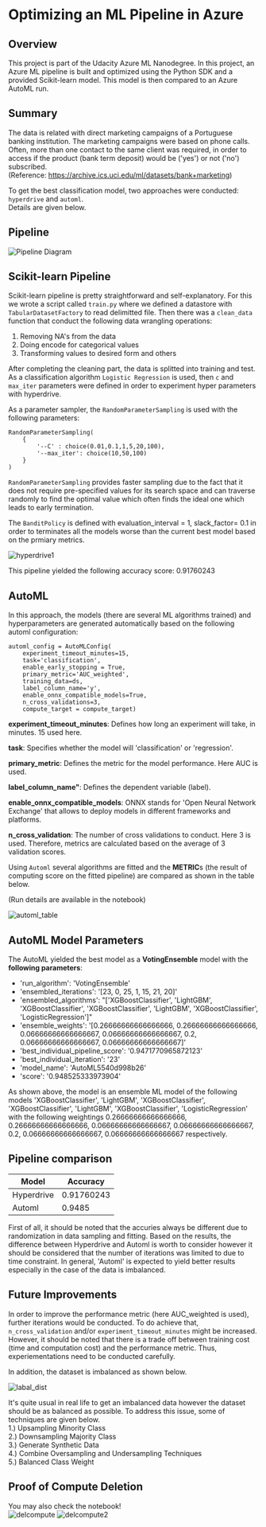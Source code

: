 # Optimizing an ML Pipeline in Azure

## Overview
This project is part of the Udacity Azure ML Nanodegree.
In this project, an Azure ML pipeline is built and optimized using the Python SDK and a provided Scikit-learn model.
This model is then compared to an Azure AutoML run.

## Summary
The data is related with direct marketing campaigns of a Portuguese banking institution. The marketing campaigns were based on phone calls. Often, more than one contact to the same client was required, in order to access if the product (bank term deposit) would be ('yes') or not ('no') subscribed.  
(Reference: https://archive.ics.uci.edu/ml/datasets/bank+marketing)

To get the best classification model, two approaches were conducted: `hyperdrive` and `automl`.  
Details are given below.

## Pipeline
![Pipeline Diagram](pipeline.jpg?raw=true)

## Scikit-learn Pipeline
Scikit-learn pipeline is pretty straightforward and self-explanatory. For this we wrote a script called `train.py` where we defined a datastore with `TabularDatasetFactory` to read delimitted file. Then there was a `clean_data` function that conduct the following data wrangling operations:

1. Removing NA's from the data  
2. Doing encode for categorical values  
3. Transforming values to desired form and others
  
After completing the cleaning part, the data is splitted into training and test. As a classification algorithm `Logistic Regression` is used, then `c` and `max_iter` parameters were defined in order to experiment hyper parameters with hyperdrive. 

As a parameter sampler, the `RandomParameterSampling` is used with the following parameters:  
```
RandomParameterSampling(
    {
        '--C' : choice(0.01,0.1,1,5,20,100),
        '--max_iter': choice(10,50,100)
    }
)
```

`RandomParameterSampling` provides faster sampling due to the fact that it does not require pre-specified values for its search space and can traverse randomly to find the optimal value which often finds the ideal one which leads to early termination.

The `BanditPolicy` is defined with evaluation_interval = 1, slack_factor= 0.1 in order to terminates all the models worse than the current best model based on the prmiary metrics.

![hyperdrive1](results_hyperdrive.JPG?raw=true)

This pipeline yielded the following accuracy score: 0.91760243

## AutoML
In this approach, the models (there are several ML algorithms trained) and hyperparameters are generated automatically based on the following automl configuration:

```
automl_config = AutoMLConfig(
    experiment_timeout_minutes=15,
    task='classification',
    enable_early_stopping = True,
    primary_metric='AUC_weighted',
    training_data=ds,
    label_column_name='y',
    enable_onnx_compatible_models=True,
    n_cross_validations=3,
    compute_target = compute_target)
```

**experiment_timeout_minutes**: Defines how long an experiment will take, in minutes. 15 used here.

**task**: Specifies whether the model will 'classification' or 'regression'.

**primary_metric**: Defines the metric for the model performance. Here AUC is used.

**label_column_name"**: Defines the dependent variable (label).

**enable_onnx_compatible_models**: ONNX stands for 'Open Neural Network Exchange' that allows to deploy models in different frameworks and platforms.

**n_cross_validation**: The number of cross validations to conduct. Here 3 is used. Therefore, metrics are calculated based on the average of 3 validation scores.

Using `Automl` several algorithms are fitted and the **METRIC**s (the result of computing score on the fitted pipeline) are compared as shown in the table below.

(Run details are available in the notebook)

![automl_table](results_automl.JPG?raw=true)

## AutoML Model Parameters
The AutoML yielded the best model as a **VotingEnsemble** model with the **following parameters**:

  * 'run_algorithm': 'VotingEnsemble'  
  * 'ensembled_iterations': '[23, 0, 25, 1, 15, 21, 20]'  
  * 'ensembled_algorithms': "['XGBoostClassifier', 'LightGBM', 'XGBoostClassifier', 'XGBoostClassifier', 'LightGBM', 'XGBoostClassifier', 'LogisticRegression']"  
  * 'ensemble_weights': '[0.26666666666666666, 0.26666666666666666, 0.06666666666666667, 0.06666666666666667, 0.2, 0.06666666666666667, 0.06666666666666667]'  
  * 'best_individual_pipeline_score': '0.9471770965872123'  
  * 'best_individual_iteration': '23'  
  * 'model_name': 'AutoML5540d998b26'  
  * 'score': '0.948525333973904'

As shown above, the model is an ensemble ML model of the following models 'XGBoostClassifier', 'LightGBM', 'XGBoostClassifier', 'XGBoostClassifier', 'LightGBM', 'XGBoostClassifier', 'LogisticRegression' with the following weightings 0.26666666666666666, 0.26666666666666666, 0.06666666666666667, 0.06666666666666667, 0.2, 0.06666666666666667, 0.06666666666666667 respectively.
 

## Pipeline comparison
| Model | Accuracy |
|-|-|
| Hyperdrive | 0.91760243 |
| Automl | 0.9485 |

First of all, it should be noted that the accuries always be different due to randomization in data sampling and fitting. Based on the results, the difference between Hyperdrive and Automl is worth to consider however it should be considered that the number of iterations was limited to due to time constraint. In general, 'Automl' is expected to yield better results especially in the case of the data is imbalanced.


## Future Improvements
In order to improve the performance metric (here AUC_weighted is used), further iterations would be conducted. To do achieve that, ```n_cross_validation```  and/or ```experiment_timeout_minutes``` might be increased. However, it should be noted that there is a trade off between training cost (time and computation cost) and the performance metric. Thus, experiementations need to be conducted carefully. 

In addition, the dataset is imbalanced as shown below.

![labal_dist](label_distribution.png?raw=true)

It's quite usual in real life to get an imbalanced data however the dataset should be as balanced as possible. To address this issue, some of techniques are given below.  
1.) Upsampling Minority Class  
2.) Downsampling Majority Class  
3.) Generate Synthetic Data  
4.) Combine Oversampling and Undersampling Techniques  
5.) Balanced Class Weight  

## Proof of Compute Deletion
You may also check the notebook!  
![delcompute](proof_of_compute_deletion.JPG?raw=true)
![delcompute2](proof_of_compute_deletion2.JPG?raw=true)

